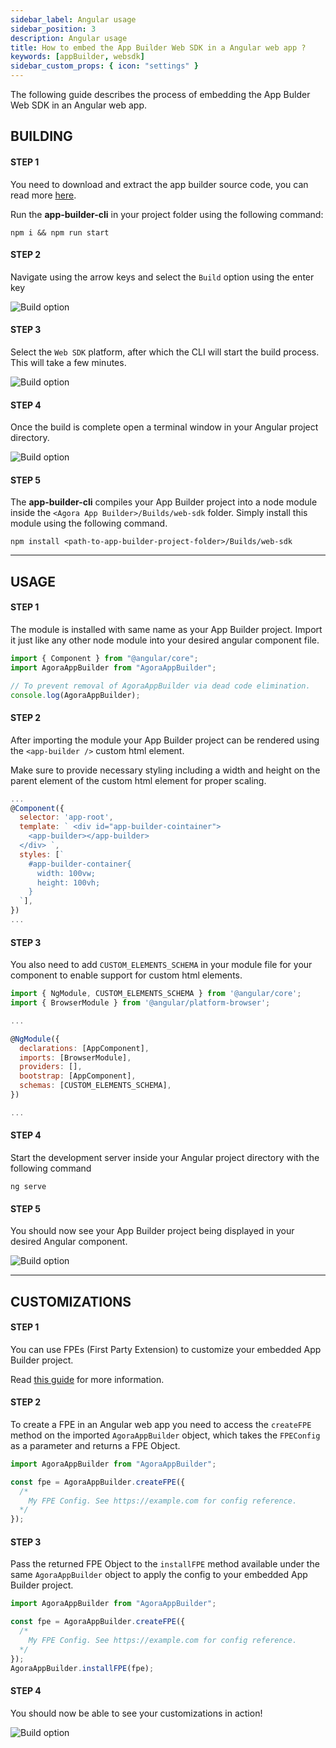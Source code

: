 ```yaml
---
sidebar_label: Angular usage
sidebar_position: 3
description: Angular usage
title: How to embed the App Builder Web SDK in a Angular web app ?
keywords: [appBuilder, websdk]
sidebar_custom_props: { icon: "settings" }
---
```


The following guide describes the process of embedding the App Bulder Web SDK in an Angular web app.

## BUILDING

#### STEP 1

You need to download and extract the app builder source code, you can read more [here](/turn-key/quickstart).

Run the **app-builder-cli** in your project folder using the following command:

<!-- RHS -->

```shell
npm i && npm run start
```

<!-- LHS -->

#### STEP 2

Navigate using the arrow keys and select the `Build` option using the enter key

<!-- RHS -->

<!-- ![Main menu, Build highlighted screenshot](sdk/angular/1.png) -->
<image alt="Build option" lightImageSrc="sdk/angular/1.png" darkImageSrc="sdk/angular/1.png" />

<!-- LHS -->

#### STEP 3

Select the `Web SDK` platform, after which the CLI will start the build process. This will take a few minutes.

<!-- RHS -->

<!-- ![Build menu, Web-SDK highlighted screenshot](sdk/angular/2.png) -->
<image alt="Build option" lightImageSrc="sdk/angular/2.png" darkImageSrc="sdk/angular/2.png" />

<!-- LHS -->

#### STEP 4

Once the build is complete open a terminal window in your Angular project directory.

<!-- RHS -->

<!-- ![Terminal window inside Angular project folder](sdk/angular/3.png) -->
<image alt="Build option" lightImageSrc="sdk/angular/3.png" darkImageSrc="sdk/angular/3.png" />

<!-- LHS -->

#### STEP 5

The **app-builder-cli** compiles your App Builder project into a node module inside the `<Agora App Builder>/Builds/web-sdk` folder. Simply install this module using the following command.

<!-- RHS -->

```shell
npm install <path-to-app-builder-project-folder>/Builds/web-sdk
```

---

## USAGE

<!-- LHS -->

#### STEP 1

The module is installed with same name as your App Builder project. Import it just like any other node module into your desired angular component file.

<!-- RHS -->

```js {2-5}
import { Component } from "@angular/core";
import AgoraAppBuilder from "AgoraAppBuilder";

// To prevent removal of AgoraAppBuilder via dead code elimination.
console.log(AgoraAppBuilder);
```

<!-- LHS -->

#### STEP 2

After importing the module your App Builder project can be rendered using the `<app-builder />` custom html element.

Make sure to provide necessary styling including a width and height on the parent element of the custom html element for proper scaling.

<!-- RHS -->

```js {4-12}
...
@Component({
  selector: 'app-root',
  template: ` <div id="app-builder-cointainer">
    <app-builder></app-builder>
  </div> `,
  styles: [`
    #app-builder-container{
      width: 100vw;
      height: 100vh;
    }
  `],
})
...
```

<!-- LHS -->

#### STEP 3

You also need to add `CUSTOM_ELEMENTS_SCHEMA` in your module file for your component to enable support for custom html elements.

<!-- RHS -->

```js {11}
import { NgModule, CUSTOM_ELEMENTS_SCHEMA } from '@angular/core';
import { BrowserModule } from '@angular/platform-browser';

...

@NgModule({
  declarations: [AppComponent],
  imports: [BrowserModule],
  providers: [],
  bootstrap: [AppComponent],
  schemas: [CUSTOM_ELEMENTS_SCHEMA],
})

...
```

<!-- LHS -->

#### STEP 4

Start the development server inside your Angular project directory with the following command

<!-- RHS -->

```shell
ng serve
```

<!-- LHS -->

#### STEP 5

You should now see your App Builder project being displayed in your desired Angular component.

<!-- RHS -->

<!-- ![Website with App Builder embedded](sdk/angular/5.png) -->
<image alt="Build option" lightImageSrc="sdk/angular/5.png" darkImageSrc="sdk/angular/5.png" />

---

## CUSTOMIZATIONS

<!-- LHS -->

#### STEP 1

You can use FPEs (First Party Extension) to customize your embedded App Builder project.

Read [this guide](/first-party-extension/quickstart) for more information.

<!-- LHS -->

#### STEP 2

To create a FPE in an Angular web app you need to access the `createFPE` method on the imported `AgoraAppBuilder` object, which takes the `FPEConfig` as a parameter and returns a FPE Object.

<!-- RHS -->

```js {3-7}
import AgoraAppBuilder from "AgoraAppBuilder";

const fpe = AgoraAppBuilder.createFPE({
  /*
    My FPE Config. See https://example.com for config reference.
  */
});
```

<!-- LHS -->

#### STEP 3

Pass the returned FPE Object to the `installFPE` method available under the same `AgoraAppBuilder` object to apply the config to your embedded App Builder project.

<!-- RHS -->

```js {8}
import AgoraAppBuilder from "AgoraAppBuilder";

const fpe = AgoraAppBuilder.createFPE({
  /*
    My FPE Config. See https://example.com for config reference.
  */
});
AgoraAppBuilder.installFPE(fpe);
```

<!-- LHS -->

#### STEP 4

You should now be able to see your customizations in action!

<!-- RHS -->

<!-- ![Website with App Builder embedded customized](sdk/angular/6.png) -->
<image alt="Build option" lightImageSrc="sdk/angular/6.png" darkImageSrc="sdk/angular/6.png" />
